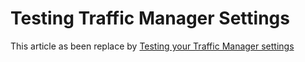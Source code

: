 ﻿<properties
   pageTitle="Testing your Traffic Manager settings"
   description="This article will help you test your Traffic Manager settings."
   services="traffic-manager"
   documentationCenter="na"
   authors="sdwheeler"
   manager="carmonm"
   editor="tysonn" />
<tags
   ms.service="traffic-manager"
   ms.devlang="na"
   ms.topic="article"
   ms.tgt_pltfrm="na"
   ms.workload="infrastructure-services"
   ms.date="06/10/2016"
   wacn.date=""
   ms.author="sewhee" />

# Testing Traffic Manager Settings

This article as been replace by [Testing your Traffic Manager settings](/documentation/articles/traffic-manager-testing-settings/)
